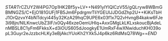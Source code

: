 $START$rCZUY2W4PG7Op1HK2Bf5y+LV++N491ylYlQlCzV55/gQLryw8WBmGBMNGZS/C+EjO181GUFj1FB5Jm6FpdrgmrTliYGEUIJJDGdZhp2U++KiKsTbHJ1OrQzvxY4bNTdcyi445y32KzA29hqC9UPE6x03f1x7Q2vHvngB4kakw6FJe3i98jn/NlLKnwcUbZ3IF/x0Qy46xzeOemUHIq+AxxGMgLkLKLxskoucBjAdeLnMBSL8C1yFm6FkksX+d3iOUS605dJoogkyE1UmRxF4wXNwiduchKH039opL3Guyr2eJzzbcHLKy3eBjAkcYUoKh2YXk5J4p6kz6RdMsQ78Wg==$END$